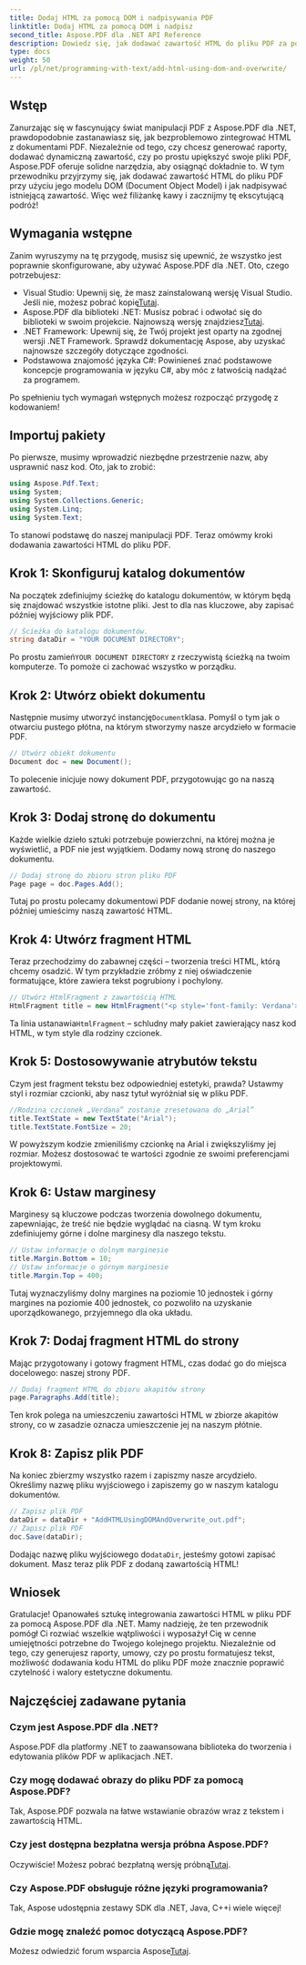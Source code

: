 ```yaml
---
title: Dodaj HTML za pomocą DOM i nadpisywania PDF
linktitle: Dodaj HTML za pomocą DOM i nadpisz
second_title: Aspose.PDF dla .NET API Reference
description: Dowiedz się, jak dodawać zawartość HTML do pliku PDF za pomocą Aspose.PDF dla .NET. Ten przewodnik krok po kroku obejmuje wszystko, od konfiguracji do ostatecznego zapisu.
type: docs
weight: 50
url: /pl/net/programming-with-text/add-html-using-dom-and-overwrite/
---
```

## Wstęp

Zanurzając się w fascynujący świat manipulacji PDF z Aspose.PDF dla .NET, prawdopodobnie zastanawiasz się, jak bezproblemowo zintegrować HTML z dokumentami PDF. Niezależnie od tego, czy chcesz generować raporty, dodawać dynamiczną zawartość, czy po prostu upiększyć swoje pliki PDF, Aspose.PDF oferuje solidne narzędzia, aby osiągnąć dokładnie to. W tym przewodniku przyjrzymy się, jak dodawać zawartość HTML do pliku PDF przy użyciu jego modelu DOM (Document Object Model) i jak nadpisywać istniejącą zawartość. Więc weź filiżankę kawy i zacznijmy tę ekscytującą podróż!

## Wymagania wstępne

Zanim wyruszymy na tę przygodę, musisz się upewnić, że wszystko jest poprawnie skonfigurowane, aby używać Aspose.PDF dla .NET. Oto, czego potrzebujesz:

-  Visual Studio: Upewnij się, że masz zainstalowaną wersję Visual Studio. Jeśli nie, możesz pobrać kopię[Tutaj](https://visualstudio.microsoft.com/).
-  Aspose.PDF dla biblioteki .NET: Musisz pobrać i odwołać się do biblioteki w swoim projekcie. Najnowszą wersję znajdziesz[Tutaj](https://releases.aspose.com/pdf/net/).
- .NET Framework: Upewnij się, że Twój projekt jest oparty na zgodnej wersji .NET Framework. Sprawdź dokumentację Aspose, aby uzyskać najnowsze szczegóły dotyczące zgodności.
- Podstawowa znajomość języka C#: Powinieneś znać podstawowe koncepcje programowania w języku C#, aby móc z łatwością nadążać za programem.

Po spełnieniu tych wymagań wstępnych możesz rozpocząć przygodę z kodowaniem!

## Importuj pakiety

Po pierwsze, musimy wprowadzić niezbędne przestrzenie nazw, aby usprawnić nasz kod. Oto, jak to zrobić:

```csharp
using Aspose.Pdf.Text;
using System;
using System.Collections.Generic;
using System.Linq;
using System.Text;
```

To stanowi podstawę do naszej manipulacji PDF. Teraz omówmy kroki dodawania zawartości HTML do pliku PDF.

## Krok 1: Skonfiguruj katalog dokumentów

Na początek zdefiniujmy ścieżkę do katalogu dokumentów, w którym będą się znajdować wszystkie istotne pliki. Jest to dla nas kluczowe, aby zapisać później wyjściowy plik PDF.

```csharp
// Ścieżka do katalogu dokumentów.
string dataDir = "YOUR DOCUMENT DIRECTORY";
```

 Po prostu zamień`YOUR DOCUMENT DIRECTORY` z rzeczywistą ścieżką na twoim komputerze. To pomoże ci zachować wszystko w porządku.

## Krok 2: Utwórz obiekt dokumentu

 Następnie musimy utworzyć instancję`Document`klasa. Pomyśl o tym jak o otwarciu pustego płótna, na którym stworzymy nasze arcydzieło w formacie PDF.

```csharp
// Utwórz obiekt dokumentu
Document doc = new Document();
```

To polecenie inicjuje nowy dokument PDF, przygotowując go na naszą zawartość.

## Krok 3: Dodaj stronę do dokumentu

Każde wielkie dzieło sztuki potrzebuje powierzchni, na której można je wyświetlić, a PDF nie jest wyjątkiem. Dodamy nową stronę do naszego dokumentu.

```csharp
// Dodaj stronę do zbioru stron pliku PDF
Page page = doc.Pages.Add();
```

Tutaj po prostu polecamy dokumentowi PDF dodanie nowej strony, na której później umieścimy naszą zawartość HTML.

## Krok 4: Utwórz fragment HTML

Teraz przechodzimy do zabawnej części – tworzenia treści HTML, którą chcemy osadzić. W tym przykładzie zróbmy z niej oświadczenie formatujące, które zawiera tekst pogrubiony i pochylony.

```csharp
// Utwórz HtmlFragment z zawartością HTML
HtmlFragment title = new HtmlFragment("<p style='font-family: Verdana'><b><i>Table contains text</i></b></p>");
```

 Ta linia ustanawia`HtmlFragment` – schludny mały pakiet zawierający nasz kod HTML, w tym style dla rodziny czcionek. 

## Krok 5: Dostosowywanie atrybutów tekstu

Czym jest fragment tekstu bez odpowiedniej estetyki, prawda? Ustawmy styl i rozmiar czcionki, aby nasz tytuł wyróżniał się w pliku PDF.

```csharp
//Rodzina czcionek „Verdana” zostanie zresetowana do „Arial”
title.TextState = new TextState("Arial");
title.TextState.FontSize = 20;
```

W powyższym kodzie zmieniliśmy czcionkę na Arial i zwiększyliśmy jej rozmiar. Możesz dostosować te wartości zgodnie ze swoimi preferencjami projektowymi.

## Krok 6: Ustaw marginesy

Marginesy są kluczowe podczas tworzenia dowolnego dokumentu, zapewniając, że treść nie będzie wyglądać na ciasną. W tym kroku zdefiniujemy górne i dolne marginesy dla naszego tekstu.

```csharp
// Ustaw informacje o dolnym marginesie
title.Margin.Bottom = 10;
// Ustaw informacje o górnym marginesie
title.Margin.Top = 400;
```

Tutaj wyznaczyliśmy dolny margines na poziomie 10 jednostek i górny margines na poziomie 400 jednostek, co pozwoliło na uzyskanie uporządkowanego, przyjemnego dla oka układu.

## Krok 7: Dodaj fragment HTML do strony

Mając przygotowany i gotowy fragment HTML, czas dodać go do miejsca docelowego: naszej strony PDF.

```csharp
// Dodaj fragment HTML do zbioru akapitów strony
page.Paragraphs.Add(title);
```

Ten krok polega na umieszczeniu zawartości HTML w zbiorze akapitów strony, co w zasadzie oznacza umieszczenie jej na naszym płótnie.

## Krok 8: Zapisz plik PDF

Na koniec zbierzmy wszystko razem i zapiszmy nasze arcydzieło. Określimy nazwę pliku wyjściowego i zapiszemy go w naszym katalogu dokumentów.

```csharp
// Zapisz plik PDF
dataDir = dataDir + "AddHTMLUsingDOMAndOverwrite_out.pdf";
// Zapisz plik PDF
doc.Save(dataDir);
```

Dodając nazwę pliku wyjściowego do`dataDir`, jesteśmy gotowi zapisać dokument. Masz teraz plik PDF z dodaną zawartością HTML!

## Wniosek

Gratulacje! Opanowałeś sztukę integrowania zawartości HTML w pliku PDF za pomocą Aspose.PDF dla .NET. Mamy nadzieję, że ten przewodnik pomógł Ci rozwiać wszelkie wątpliwości i wyposażył Cię w cenne umiejętności potrzebne do Twojego kolejnego projektu. Niezależnie od tego, czy generujesz raporty, umowy, czy po prostu formatujesz tekst, możliwość dodawania kodu HTML do pliku PDF może znacznie poprawić czytelność i walory estetyczne dokumentu. 

## Najczęściej zadawane pytania

### Czym jest Aspose.PDF dla .NET?
Aspose.PDF dla platformy .NET to zaawansowana biblioteka do tworzenia i edytowania plików PDF w aplikacjach .NET.

### Czy mogę dodawać obrazy do pliku PDF za pomocą Aspose.PDF?
Tak, Aspose.PDF pozwala na łatwe wstawianie obrazów wraz z tekstem i zawartością HTML.

### Czy jest dostępna bezpłatna wersja próbna Aspose.PDF?
 Oczywiście! Możesz pobrać bezpłatną wersję próbną[Tutaj](https://releases.aspose.com).

### Czy Aspose.PDF obsługuje różne języki programowania?
Tak, Aspose udostępnia zestawy SDK dla .NET, Java, C++i wiele więcej!

### Gdzie mogę znaleźć pomoc dotyczącą Aspose.PDF?
 Możesz odwiedzić forum wsparcia Aspose[Tutaj](https://forum.aspose.com/c/pdf/10).